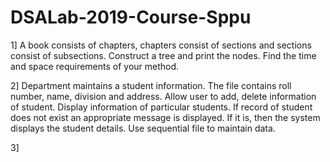 # DSALab-2019-Course-Sppu
1]
A book consists of chapters, chapters consist of sections
and sections consist of subsections. Construct a tree and
print the nodes. Find the time and space requirements of
your method.

2]
Department maintains a student information. The file contains roll number, name, division and address. 
Allow user to add, delete information of student. Display information of particular students.
If record of student does not exist an appropriate message is displayed. 
If it is, then the system displays the student details. Use sequential file to maintain data.

3]

